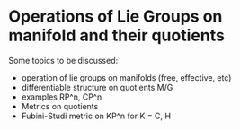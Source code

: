 # Operations of Lie Groups on manifold and their quotients

Some topics to be discussed:
* operation of lie groups on manifolds (free, effective, etc)
* differentiable structure on quotients M/G
* examples RP^n, CP^n
* Metrics on quotients
* Fubini-Studi metric on KP^n for K = C, H

